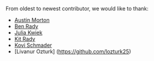 From oldest to newest contributor, we would like to thank:

- [Austin Morton](https://github.com/apmorton)
- [Ben Rady](https://github.com/benrady)
- [Julia Kwiek](https://github.com/jkwiek)
- [Kit Rady](https://github.com/kitrady)
- [Kovi Schmader](https://github.com/Rovis27)
- [Livanur Ozturk] (https://github.com/lozturk25)
